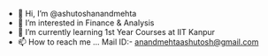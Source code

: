 - 👋 Hi, I’m @ashutoshanandmehta
- 👀 I’m interested in Finance & Analysis
- 🌱 I’m currently learning 1st Year Courses at IIT Kanpur
- 📫 How to reach me ... Mail ID:- anandmehtaashutosh@gmail.com

<!---
ashutoshanandmehta/ashutoshanandmehta is a ✨ special ✨ repository because its `README.md` (this file) appears on your GitHub profile.
You can click the Preview link to take a look at your changes.
--->
